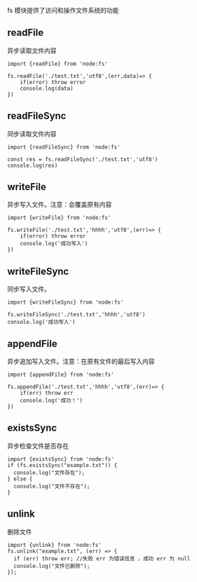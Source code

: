 fs 模块提供了访问和操作文件系统的功能

## readFile

异步读取文件内容

```
import {readFile} from 'node:fs'

fs.readFile('./test.txt','utf8',(err,data)=> {
    if(error) throw error
    console.log(data)
})
```

## readFileSync

同步读取文件内容

```
import {readFileSync} from 'node:fs'

const res = fs.readFileSync('./test.txt','utf8')
console.log(res)
```

## writeFile

异步写入文件。注意：会覆盖原有内容

```
import {writeFile} from 'node:fs'

fs.writeFile('./test.txt','hhhh','utf8',(err)=> {
    if(error) throw error
    console.log('成功写入')
})
```

## writeFileSync

同步写入文件。

```
import {writeFileSync} from 'node:fs'

fs.writeFileSync('./test.txt','hhhh','utf8')
console.log('成功写入')
```

## appendFile

异步追加写入文件。注意：在原有文件的最后写入内容

```
import {appendFile} from 'node:fs'

fs.appendFile('./test.txt','hhhh','utf8',(err)=> {
    if(err) throw err
    console.log('成功！')
})
```

## existsSync

异步检查文件是否存在

```
import {existsSync} from 'node:fs'
if (fs.existsSync("example.txt")) {
  console.log("文件存在");
} else {
  console.log("文件不存在");
}
```

## unlink

删除文件

```
import {unlink} from 'node:fs'
fs.unlink("example.txt", (err) => {
  if (err) throw err; //失败 err 为错误信息 ，成功 err 为 null
  console.log("文件已删除");
});

```
